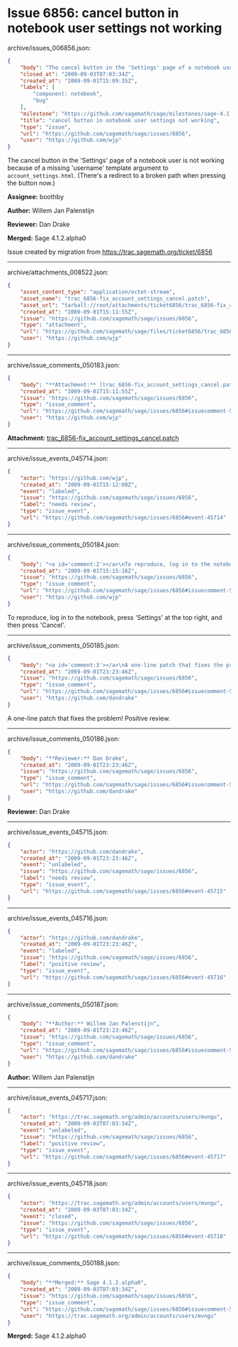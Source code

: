 # Issue 6856: cancel button in notebook user settings not working

archive/issues_006856.json:
```json
{
    "body": "The cancel button in the 'Settings' page of a notebook user is not working because of a missing 'username' template argument to `account_settings.html`. (There's a redirect to a broken path when pressing the button now.)\n\n**Assignee:** boothby\n\n**Author:** Willem Jan Palenstijn\n\n**Reviewer:** Dan Drake\n\n**Merged:** Sage 4.1.2.alpha0\n\nIssue created by migration from https://trac.sagemath.org/ticket/6856\n\n",
    "closed_at": "2009-09-03T07:03:34Z",
    "created_at": "2009-09-01T15:09:35Z",
    "labels": [
        "component: notebook",
        "bug"
    ],
    "milestone": "https://github.com/sagemath/sage/milestones/sage-4.1.2",
    "title": "cancel button in notebook user settings not working",
    "type": "issue",
    "url": "https://github.com/sagemath/sage/issues/6856",
    "user": "https://github.com/wjp"
}
```
The cancel button in the 'Settings' page of a notebook user is not working because of a missing 'username' template argument to `account_settings.html`. (There's a redirect to a broken path when pressing the button now.)

**Assignee:** boothby

**Author:** Willem Jan Palenstijn

**Reviewer:** Dan Drake

**Merged:** Sage 4.1.2.alpha0

Issue created by migration from https://trac.sagemath.org/ticket/6856





---

archive/attachments_008522.json:
```json
{
    "asset_content_type": "application/octet-stream",
    "asset_name": "trac_6856-fix_account_settings_cancel.patch",
    "asset_url": "tarball://root/attachments/ticket6856/trac_6856-fix_account_settings_cancel.patch",
    "created_at": "2009-09-01T15:11:55Z",
    "issue": "https://github.com/sagemath/sage/issues/6856",
    "type": "attachment",
    "url": "https://github.com/sagemath/sage/files/ticket6856/trac_6856-fix_account_settings_cancel.patch",
    "user": "https://github.com/wjp"
}
```



---

archive/issue_comments_050183.json:
```json
{
    "body": "**Attachment:** [trac_6856-fix_account_settings_cancel.patch](https://github.com/sagemath/sage/files/ticket6856/trac_6856-fix_account_settings_cancel.patch)",
    "created_at": "2009-09-01T15:11:55Z",
    "issue": "https://github.com/sagemath/sage/issues/6856",
    "type": "issue_comment",
    "url": "https://github.com/sagemath/sage/issues/6856#issuecomment-50183",
    "user": "https://github.com/wjp"
}
```

**Attachment:** [trac_6856-fix_account_settings_cancel.patch](https://github.com/sagemath/sage/files/ticket6856/trac_6856-fix_account_settings_cancel.patch)



---

archive/issue_events_045714.json:
```json
{
    "actor": "https://github.com/wjp",
    "created_at": "2009-09-01T15:12:08Z",
    "event": "labeled",
    "issue": "https://github.com/sagemath/sage/issues/6856",
    "label": "needs review",
    "type": "issue_event",
    "url": "https://github.com/sagemath/sage/issues/6856#event-45714"
}
```



---

archive/issue_comments_050184.json:
```json
{
    "body": "<a id='comment:2'></a>\nTo reproduce, log in to the notebook, press 'Settings' at the top right, and then press 'Cancel'.",
    "created_at": "2009-09-01T15:15:16Z",
    "issue": "https://github.com/sagemath/sage/issues/6856",
    "type": "issue_comment",
    "url": "https://github.com/sagemath/sage/issues/6856#issuecomment-50184",
    "user": "https://github.com/wjp"
}
```

<a id='comment:2'></a>
To reproduce, log in to the notebook, press 'Settings' at the top right, and then press 'Cancel'.



---

archive/issue_comments_050185.json:
```json
{
    "body": "<a id='comment:3'></a>\nA one-line patch that fixes the problem! Positive review.",
    "created_at": "2009-09-01T23:23:46Z",
    "issue": "https://github.com/sagemath/sage/issues/6856",
    "type": "issue_comment",
    "url": "https://github.com/sagemath/sage/issues/6856#issuecomment-50185",
    "user": "https://github.com/dandrake"
}
```

<a id='comment:3'></a>
A one-line patch that fixes the problem! Positive review.



---

archive/issue_comments_050186.json:
```json
{
    "body": "**Reviewer:** Dan Drake",
    "created_at": "2009-09-01T23:23:46Z",
    "issue": "https://github.com/sagemath/sage/issues/6856",
    "type": "issue_comment",
    "url": "https://github.com/sagemath/sage/issues/6856#issuecomment-50186",
    "user": "https://github.com/dandrake"
}
```

**Reviewer:** Dan Drake



---

archive/issue_events_045715.json:
```json
{
    "actor": "https://github.com/dandrake",
    "created_at": "2009-09-01T23:23:46Z",
    "event": "unlabeled",
    "issue": "https://github.com/sagemath/sage/issues/6856",
    "label": "needs review",
    "type": "issue_event",
    "url": "https://github.com/sagemath/sage/issues/6856#event-45715"
}
```



---

archive/issue_events_045716.json:
```json
{
    "actor": "https://github.com/dandrake",
    "created_at": "2009-09-01T23:23:46Z",
    "event": "labeled",
    "issue": "https://github.com/sagemath/sage/issues/6856",
    "label": "positive review",
    "type": "issue_event",
    "url": "https://github.com/sagemath/sage/issues/6856#event-45716"
}
```



---

archive/issue_comments_050187.json:
```json
{
    "body": "**Author:** Willem Jan Palenstijn",
    "created_at": "2009-09-01T23:23:46Z",
    "issue": "https://github.com/sagemath/sage/issues/6856",
    "type": "issue_comment",
    "url": "https://github.com/sagemath/sage/issues/6856#issuecomment-50187",
    "user": "https://github.com/dandrake"
}
```

**Author:** Willem Jan Palenstijn



---

archive/issue_events_045717.json:
```json
{
    "actor": "https://trac.sagemath.org/admin/accounts/users/mvngu",
    "created_at": "2009-09-03T07:03:34Z",
    "event": "unlabeled",
    "issue": "https://github.com/sagemath/sage/issues/6856",
    "label": "positive review",
    "type": "issue_event",
    "url": "https://github.com/sagemath/sage/issues/6856#event-45717"
}
```



---

archive/issue_events_045718.json:
```json
{
    "actor": "https://trac.sagemath.org/admin/accounts/users/mvngu",
    "created_at": "2009-09-03T07:03:34Z",
    "event": "closed",
    "issue": "https://github.com/sagemath/sage/issues/6856",
    "type": "issue_event",
    "url": "https://github.com/sagemath/sage/issues/6856#event-45718"
}
```



---

archive/issue_comments_050188.json:
```json
{
    "body": "**Merged:** Sage 4.1.2.alpha0",
    "created_at": "2009-09-03T07:03:34Z",
    "issue": "https://github.com/sagemath/sage/issues/6856",
    "type": "issue_comment",
    "url": "https://github.com/sagemath/sage/issues/6856#issuecomment-50188",
    "user": "https://trac.sagemath.org/admin/accounts/users/mvngu"
}
```

**Merged:** Sage 4.1.2.alpha0
